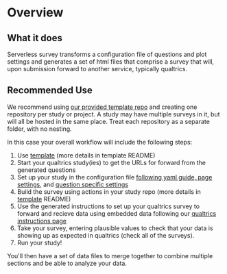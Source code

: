 # Overview

## What it does

Serverless survey transforms a configuration file of questions and plot settings and generates a set of html files that comprise a survey that will, upon submission forward to another service, typically qualtrics. 


## Recommended Use

We recommend using [our provided template repo](sstemplate) and creating one repository per study or project.  A study may have multiple surveys in it, but will all be hosted in the same place. Treat each repository as a separate folder, with no nesting. 

In this case your overall workflow will include the following steps:
1. Use [template](sstemplate) (more details in template README)
3. Start your qualtrics study(ies) to get the URLs for forward from the generated questions
2. Set up your study in the configuration file [following yaml guide, page settings,](configuration_yaml) and [question specific settings](questions)
5. Build the survey using actions in your study repo  (more details in [template](sstemplate) README)
6. Use the generated instructions to set up your qualtrics survey to forward and recieve data using embedded data following our [qualtrics instructions page](qualtrics)
7. Take your survey, entering plausible values to check that your data is showing up as expected in qualtrics (check all of the surveys). 
8. Run your study! 

You'll then have a set of data files to merge together to combine multiple sections and be able to analyze your data. 

[sstemplate]: https://github.com/statistical-perceptions/ss-template